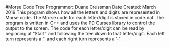 #Morse Code Tree
Programmer: Duane Cressman
Date Created: March 2019
This program shows how all the letters and digits are represented in Morse code. The Morse code for each letter/digit is stored in code.dat. The program is written in C++ and uses the PD Curses library to control the output to the screen. 
The code for each letter/digit can be read by beginning at “Start” and following the tree down to that letter/digit. Each left turn represents a ‘.’ and each right turn represents a ‘-‘. 
